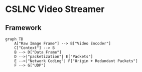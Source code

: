 # CSLNC Video Streamer

## Framework

```mermaid
graph TD
    A["Raw Image Frame"] --> B["Video Encoder"]
    C["Context"] --> B
    B --> D["Data Frame"]
    D -->|"packetization"| E["Packets"]
    E -->|"Network Coding"| F["Origin + Redundant Packets"]
    F --> G["UDP"]
```